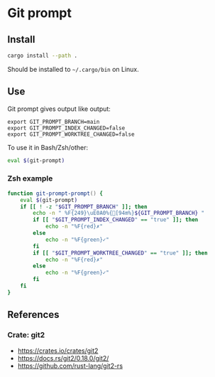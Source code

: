 # Git prompt

## Install

```sh
cargo install --path .
```

Should be installed to `~/.cargo/bin` on Linux.

## Use

Git prompt gives output like output:

```
export GIT_PROMPT_BRANCH=main
export GIT_PROMPT_INDEX_CHANGED=false
export GIT_PROMPT_WORKTREE_CHANGED=false
```

To use it in Bash/Zsh/other:

```sh
eval $(git-prompt)
```

### Zsh example

```zsh
function git-prompt-prompt() {
    eval $(git-prompt)
    if [[ ! -z "$GIT_PROMPT_BRANCH" ]]; then
        echo -n " %F{249}\uE0A0%{[94m%}${GIT_PROMPT_BRANCH} "
        if [[ "$GIT_PROMPT_INDEX_CHANGED" == "true" ]]; then
            echo -n "%F{red}✗"
        else
            echo -n "%F{green}✓"
        fi
        if [[ "$GIT_PROMPT_WORKTREE_CHANGED" == "true" ]]; then
            echo -n "%F{red}✗"
        else
            echo -n "%F{green}✓"
        fi
    fi
}
```

## References

### Crate: git2

* <https://crates.io/crates/git2>
* <https://docs.rs/git2/0.18.0/git2/>
* <https://github.com/rust-lang/git2-rs>
